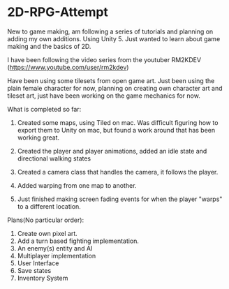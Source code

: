 # 2D-RPG-Attempt
New to game making, am following a series of tutorials and planning on adding my own additions. Using Unity 5. Just wanted
to learn about game making and the basics of 2D. 

I have been following the video series from the youtuber RM2KDEV (https://www.youtube.com/user/rm2kdev)

Have been using some tilesets from open game art. Just been using the plain female character for now, planning on creating own
character art and tileset art, just have been working on the game mechanics for now.

What is completed so far:

1. Created some maps, using Tiled on mac. Was difficult figuring how to export them to Unity on mac, but found a work around
that has been working great.

2. Created the player and player animations, added an idle state and directional walking states

3. Created a camera class that handles the camera, it follows the player.

4. Added warping from one map to another.

5. Just finished making screen fading events for when the player "warps" to a different location.

Plans(No particular order):
1. Create own pixel art.
2. Add a turn based fighting implementation.
3. An enemy(s) entity and AI
4. Multiplayer implementation
5. User Interface
6. Save states
7. Inventory System
